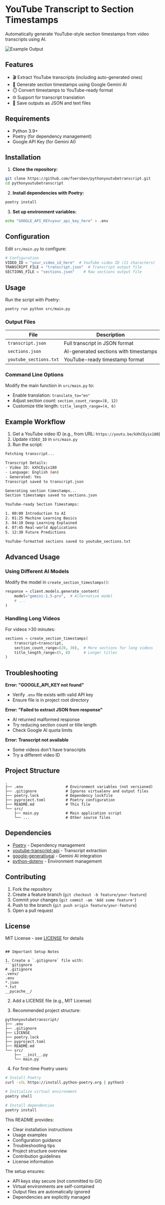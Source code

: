 # YouTube Transcript to Section Timestamps

Automatically generate YouTube-style section timestamps from video transcripts using AI.

![Example Output](https://via.placeholder.com/800x400.png?text=YouTube+Section+Timestamps+Example)

## Features

- 🎬 Extract YouTube transcripts (including auto-generated ones)
- 🤖 Generate section timestamps using Google Gemini AI
- ⏱️ Convert timestamps to YouTube-ready format
- 🌐 Support for transcript translation
- 📁 Save outputs as JSON and text files

## Requirements

- Python 3.9+
- Poetry (for dependency management)
- Google API Key (for Gemini AI)

## Installation

1. **Clone the repository:**
```bash
git clone https://github.com/foersben/pythonyoutubetranscript.git
cd pythonyoutubetranscript
```

2. **Install dependencies with Poetry:**
```bash
poetry install
```

3. **Set up environment variables:**
```bash
echo "GOOGLE_API_KEY=your_api_key_here" > .env
```

## Configuration

Edit `src/main.py` to configure:
```python
# Configuration
VIDEO_ID = "your_video_id_here"  # YouTube video ID (11 characters)
TRANSCRIPT_FILE = "transcript.json"  # Transcript output file
SECTIONS_FILE = "sections.json"    # Raw sections output file
```

## Usage

Run the script with Poetry:
```bash
poetry run python src/main.py
```

### Output Files

| File | Description |
|------|-------------|
| `transcript.json` | Full transcript in JSON format |
| `sections.json` | AI-generated sections with timestamps |
| `youtube_sections.txt` | YouTube-ready timestamp format |

### Command Line Options
Modify the main function in `src/main.py` to:
- Enable translation: `translate_to="en"`
- Adjust section count: `section_count_range=(8, 12)`
- Customize title length: `title_length_range=(4, 6)`

## Example Workflow

1. Get a YouTube video ID (e.g., from URL: `https://youtu.be/kXhCEyix180`)
2. Update `VIDEO_ID` in `src/main.py`
3. Run the script:
```bash
Fetching transcript...

Transcript Details:
- Video ID: kXhCEyix180
- Language: English (en)
- Generated: Yes
Transcript saved to transcript.json

Generating section timestamps...
Section timestamps saved to sections.json

YouTube-ready Section Timestamps:

1. 00:00 Introduction to AI
2. 01:25 Machine Learning Basics
3. 04:10 Deep Learning Explained
4. 07:45 Real-world Applications
5. 12:30 Future Predictions

YouTube-formatted sections saved to youtube_sections.txt
```

## Advanced Usage

### Using Different AI Models
Modify the model in `create_section_timestamps()`:
```python
response = client.models.generate_content(
    model="gemini-1.5-pro",  # Alternative model
    # ...
)
```

### Handling Long Videos
For videos >30 minutes:
```python
sections = create_section_timestamps(
    transcript=transcript,
    section_count_range=(20, 30),  # More sections for long videos
    title_length_range=(5, 8)      # Longer titles
)
```

## Troubleshooting

**Error: "GOOGLE_API_KEY not found"**
- Verify `.env` file exists with valid API key
- Ensure file is in project root directory

**Error: "Failed to extract JSON from response"**
- AI returned malformed response
- Try reducing section count or title length
- Check Google AI quota limits

**Error: Transcript not available**
- Some videos don't have transcripts
- Try a different video ID

## Project Structure

```
.
├── .env                   # Environment variables (not versioned)
├── .gitignore             # Ignores virtualenv and output files
├── poetry.lock            # Dependency lockfile
├── pyproject.toml         # Poetry configuration
├── README.md              # This file
└── src/
    ├── main.py            # Main application script
    └── ...                # Other source files
```

## Dependencies

- [Poetry](https://python-poetry.org/) - Dependency management
- [youtube-transcript-api](https://pypi.org/project/youtube-transcript-api/) - Transcript extraction
- [google-generativeai](https://pypi.org/project/google-generativeai/) - Gemini AI integration
- [python-dotenv](https://pypi.org/project/python-dotenv/) - Environment management

## Contributing

1. Fork the repository
2. Create a feature branch (`git checkout -b feature/your-feature`)
3. Commit your changes (`git commit -am 'Add some feature'`)
4. Push to the branch (`git push origin feature/your-feature`)
5. Open a pull request

## License

MIT License - see [LICENSE](LICENSE) for details
```

## Important Setup Notes

1. Create a `.gitignore` file with:
```gitignore
# .gitignore
.venv/
.env
*.json
*.txt
__pycache__/
```

2. Add a LICENSE file (e.g., MIT License)

3. Recommended project structure:
```
pythonyoutubetranscript/
├── .env
├── .gitignore
├── LICENSE
├── poetry.lock
├── pyproject.toml
├── README.md
└── src/
    ├── __init__.py
    └── main.py
```

4. For first-time Poetry users:
```bash
# Install Poetry
curl -sSL https://install.python-poetry.org | python3 -

# Initialize virtual environment
poetry shell

# Install dependencies
poetry install
```

This README provides:
- Clear installation instructions
- Usage examples
- Configuration guidance
- Troubleshooting tips
- Project structure overview
- Contribution guidelines
- License information

The setup ensures:
- API keys stay secure (not committed to Git)
- Virtual environments are self-contained
- Output files are automatically ignored
- Dependencies are explicitly managed

